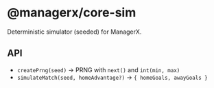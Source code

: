 # @managerx/core-sim

Deterministic simulator (seeded) for ManagerX.

## API

- `createPrng(seed)` -> PRNG with `next()` and `int(min, max)`
- `simulateMatch(seed, homeAdvantage?)` -> `{ homeGoals, awayGoals }`

